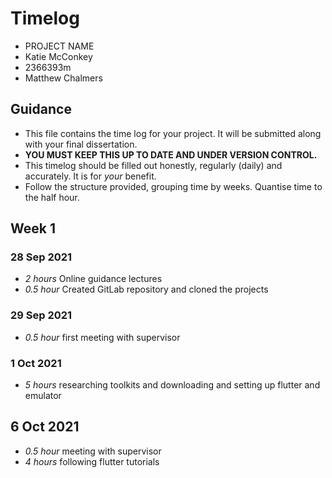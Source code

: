 # Timelog

* PROJECT NAME
* Katie McConkey
* 2366393m
* Matthew Chalmers

## Guidance

* This file contains the time log for your project. It will be submitted along with your final dissertation.
* **YOU MUST KEEP THIS UP TO DATE AND UNDER VERSION CONTROL.**
* This timelog should be filled out honestly, regularly (daily) and accurately. It is for *your* benefit.
* Follow the structure provided, grouping time by weeks.  Quantise time to the half hour.

## Week 1

### 28 Sep 2021

* *2 hours* Online guidance lectures
* *0.5 hour* Created GitLab repository and cloned the projects

### 29 Sep 2021
* *0.5 hour* first meeting with supervisor 
  
### 1 Oct 2021
* *5 hours* researching toolkits and downloading and setting up flutter and emulator

## 6 Oct 2021

* *0.5 hour* meeting with supervisor
* *4 hours* following flutter tutorials